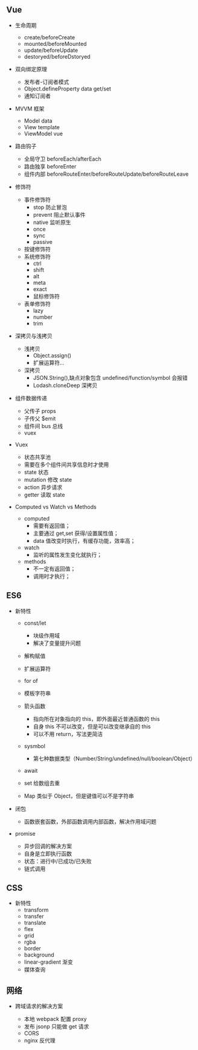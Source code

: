## Vue

- 生命周期

  - create/beforeCreate
  - mounted/beforeMounted
  - update/beforeUpdate
  - destoryed/beforeDstoryed

- 双向绑定原理

  - 发布者-订阅者模式
  - Object.defineProperty data get/set
  - 通知订阅者

- MVVM 框架

  - Model data
  - View template
  - ViewModel vue

- 路由钩子

  - 全局守卫 beforeEach/afterEach
  - 路由独享 beforeEnter
  - 组件内部 beforeRouteEnter/beforeRouteUpdate/beforeRouteLeave

- 修饰符

  - 事件修饰符
    - stop 防止冒泡
    - prevent 阻止默认事件
    - native 监听原生
    - once
    - sync
    - passive
  - 按键修饰符
  - 系统修饰符
    - ctrl
    - shift
    - alt
    - meta
    - exact
    - 鼠标修饰符
  - 表单修饰符
    - lazy
    - number
    - trim

* 深拷贝与浅拷贝

  - 浅拷贝
    - Object.assign()
    - 扩展运算符...
  - 深拷贝
    - JSON.String(),缺点对象包含 undefined/function/symbol 会报错
    - Lodash.cloneDeep 深拷贝

* 组件数据传递

  - 父传子 props
  - 子传父 \$emit
  - 组件间 bus 总线
  - vuex

* Vuex

  - 状态共享池
  - 需要在多个组件间共享信息时才使用
  - state 状态
  - mutation 修改 state
  - action 异步请求
  - getter 读取 state

* Computed vs Watch vs Methods
  - computed
    - 需要有返回值；
    - 主要通过 get,set 获得/设置属性值；
    - data 值改变时执行，有缓存功能，效率高；
  - watch
    - 监听的属性发生变化就执行；
  - methods
    - 不一定有返回值；
    - 调用时才执行；

## ES6

- 新特性

  - const/let

    - 块级作用域
    - 解决了变量提升问题

  - 解构赋值
  - 扩展运算符
  - for of
  - 模板字符串
  - 箭头函数

    - 指向所在对象指向的 this，即外面最近普通函数的 this
    - 自身 this 不可以改变，但是可以改变继承自的 this
    - 可以不用 return，写法更简洁

  - sysmbol
    - 第七种数据类型（Number/String/undefined/null/boolean/Object）
  - await
  - set 给数组去重
  - Map 类似于 Object，但是键值可以不是字符串

- 闭包

  - 函数嵌套函数，外部函数调用内部函数，解决作用域问题

- promise
  - 异步回调的解决方案
  - 自身是立即执行函数
  - 状态：进行中/已成功/已失败
  - 链式调用

## CSS

- 新特性
  - transform
  - transfer
  - translate
  - flex
  - grid
  - rgba
  - border
  - background
  - linear-gradient 渐变
  - 媒体查询

## 网络

- 跨域请求的解决方案

  - 本地 webpack 配置 proxy
  - 发布 jsonp 只能做 get 请求
  - CORS
  - nginx 反代理
